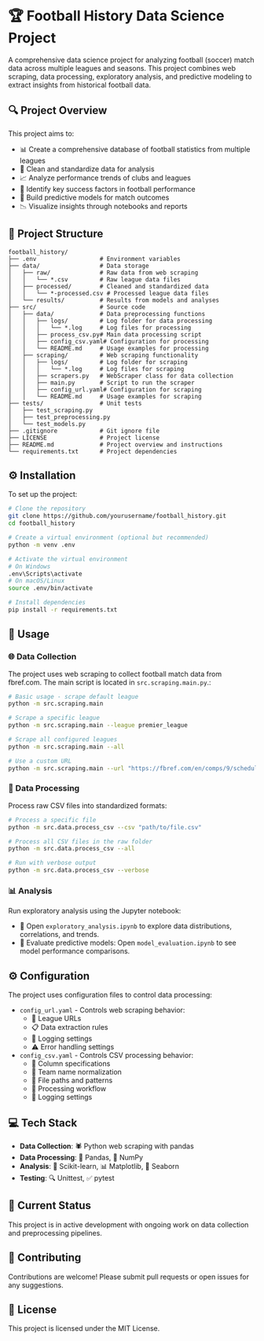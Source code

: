 # 🏆 Football History Data Science Project

A comprehensive data science project for analyzing football (soccer) match data across multiple leagues and seasons. This project combines web scraping, data processing, exploratory analysis, and predictive modeling to extract insights from historical football data.

## 🔍 Project Overview

This project aims to:
- 📊 Create a comprehensive database of football statistics from multiple leagues
- 🧹 Clean and standardize data for analysis
- 📈 Analyze performance trends of clubs and leagues
- 🔑 Identify key success factors in football performance
- 🔮 Build predictive models for match outcomes
- 📉 Visualize insights through notebooks and reports

## 📁 Project Structure

```
football_history/
├── .env                  # Environment variables
├── data/                 # Data storage
│   ├── raw/              # Raw data from web scraping
│   │   └── *.csv         # Raw league data files
│   ├── processed/        # Cleaned and standardized data
│   │   └── *-processed.csv # Processed league data files
│   └── results/          # Results from models and analyses
├── src/                  # Source code
│   ├── data/             # Data preprocessing functions
│   │   ├── logs/         # Log folder for data processing
│   │   │   └── *.log     # Log files for processing
│   │   ├── process_csv.py# Main data processing script
│   │   ├── config_csv.yaml# Configuration for processing
│   │   └── README.md     # Usage examples for processing
│   ├── scraping/         # Web scraping functionality
│   │   ├── logs/         # Log folder for scraping
│   │   │   └── *.log     # Log files for scraping
│   │   ├── scrapers.py   # WebScraper class for data collection
│   │   ├── main.py       # Script to run the scraper
│   │   ├── config_url.yaml# Configuration for scraping
│   │   └── README.md     # Usage examples for scraping
├── tests/                # Unit tests
│   ├── test_scraping.py
│   ├── test_preprocessing.py
│   └── test_models.py
├── .gitignore            # Git ignore file
├── LICENSE               # Project license
├── README.md             # Project overview and instructions
└── requirements.txt      # Project dependencies
```

## ⚙️ Installation

To set up the project:

```bash
# Clone the repository
git clone https://github.com/yourusername/football_history.git
cd football_history

# Create a virtual environment (optional but recommended)
python -m venv .env

# Activate the virtual environment
# On Windows
.env\Scripts\activate
# On macOS/Linux
source .env/bin/activate

# Install dependencies
pip install -r requirements.txt
```

## 🚀 Usage

### 🌐 Data Collection
The project uses web scraping to collect football match data from fbref.com. The main script is located in `src.scraping.main.py`.:

```bash
# Basic usage - scrape default league
python -m src.scraping.main

# Scrape a specific league
python -m src.scraping.main --league premier_league

# Scrape all configured leagues
python -m src.scraping.main --all

# Use a custom URL
python -m src.scraping.main --url "https://fbref.com/en/comps/9/schedule/Premier-League-Scores-and-Fixtures"
```

### 🧮 Data Processing
Process raw CSV files into standardized formats:

```bash
# Process a specific file
python -m src.data.process_csv --csv "path/to/file.csv"

# Process all CSV files in the raw folder
python -m src.data.process_csv --all

# Run with verbose output
python -m src.data.process_csv --verbose
```

### 📊 Analysis
Run exploratory analysis using the Jupyter notebook:

- 🔬 Open `exploratory_analysis.ipynb` to explore data distributions, correlations, and trends.
- 📝 Evaluate predictive models: Open `model_evaluation.ipynb` to see model performance comparisons.

## ⚙️ Configuration
The project uses configuration files to control data processing:

- `config_url.yaml` - Controls web scraping behavior:
    - 🔗 League URLs
    - 📋 Data extraction rules
    - 📝 Logging settings
    - ⚠️ Error handling settings
- `config_csv.yaml` - Controls CSV processing behavior:
    - 📑 Column specifications
    - 🏢 Team name normalization
    - 📂 File paths and patterns
    - 🔄 Processing workflow
    - 📝 Logging settings


## 💻 Tech Stack
- **Data Collection**: 🕷️ Python web scraping with pandas
- **Data Processing**: 🐼 Pandas, 🔢 NumPy
- **Analysis**: 🧠 Scikit-learn, 📊 Matplotlib, 🌊 Seaborn
- **Testing**: 🔍 Unittest, ✅ pytest

## 🚧 Current Status
This project is in active development with ongoing work on data collection and preprocessing pipelines.

## 👥 Contributing
Contributions are welcome! Please submit pull requests or open issues for any suggestions.

## 📄 License
This project is licensed under the MIT License.